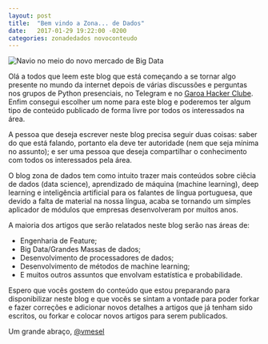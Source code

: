 ```yaml
---
layout: post
title:  "Bem vindo a Zona... de Dados"
date:   2017-01-29 19:22:00 -0200
categories: zonadedados novoconteudo
---
```


![Navio no meio do novo mercado de Big Data](https://media.licdn.com/mpr/mpr/p/4/005/072/006/34c6395.jpg  "Navio no meio do novo mercado de Big Data")

Olá a todos que leem este blog que está começando a se tornar algo presente no mundo da internet depois de várias discussões e perguntas nos grupos de Python presenciais, no Telegram e no [Garoa Hacker Clube](https://garoa.net.br/wiki/P%C3%A1gina_principal). Enfim consegui escolher um nome para este blog e poderemos ter algum tipo de conteúdo publicado de forma livre por todos os interessados na área.

A pessoa que deseja escrever neste blog precisa seguir duas coisas: saber do que está falando, portanto ela deve ter autoridade (nem que seja mínima no assunto); e ser uma pessoa que deseja compartilhar o conhecimento com todos os interessados pela área.

O blog zona de dados tem como intuito trazer mais conteúdos sobre ciêcia de dados (data science), aprendizado de máquina (machine learning), deep learning e inteligência artificial para os falantes de língua portuguesa, que devido a falta de material na nossa língua, acaba se tornando um simples aplicador de módulos que empresas desenvolveram por muitos anos.

A maioria dos artigos que serão relatados neste blog serão nas áreas de:

- Engenharia de Feature;
- Big Data/Grandes Massas de dados;
- Desenvolvimento de processadores de dados;
- Desenvolvimento de métodos de machine learning;
- E muitos outros assuntos que envolvam estatística e probabilidade.



Espero que vocês gostem do conteúdo que estou preparando para disponibilizar neste blog e que vocês se sintam a vontade para poder forkar e fazer correções e adicionar novos detalhes a artigos que já tenham sido escritos, ou forkar e colocar novos artigos para serem publicados.

Um grande abraço, [@vmesel](http://www.twitter.com/vmesel)
